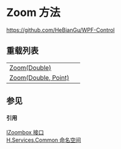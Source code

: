 # Zoom 方法
https://github.com/HeBianGu/WPF-Control

## 重载列表
<table>
<tr>
<td><a href="01baa055-fc78-4284-e631-1d691609f88a">Zoom(Double)</a></td>
<td> </td></tr>
<tr>
<td><a href="3b56b5f3-04d8-2d86-eacf-7d737d0e7bc8">Zoom(Double, Point)</a></td>
<td> </td></tr>
</table>

## 参见


#### 引用
<a href="01d5a713-37ba-00f8-7ebb-6bb8b7d577dd">IZoombox 接口</a>  
<a href="b9cdd84f-6623-a51a-f53b-465103ced202">H.Services.Common 命名空间</a>  
